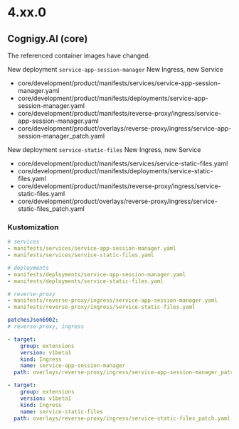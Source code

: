 # 4.xx.0
## Cognigy.AI (core)
The referenced container images have changed.

New deployment `service-app-session-manager`  New Ingress, new Service
- core/development/product/manifests/services/service-app-session-manager.yaml
- core/development/product/manifests/deployments/service-app-session-manager.yaml
- core/development/product/manifests/reverse-proxy/ingress/service-app-session-manager.yaml
- core/development/product/overlays/reverse-proxy/ingress/service-app-session-manager_patch.yaml

New deployment `service-static-files`  New Ingress, new Service
- core/development/product/manifests/services/service-static-files.yaml
- core/development/product/manifests/deployments/service-static-files.yaml
- core/development/product/manifests/reverse-proxy/ingress/service-static-files.yaml
- core/development/product/overlays/reverse-proxy/ingress/service-static-files_patch.yaml

### Kustomization
```yaml
# services
- manifests/services/service-app-session-manager.yaml
- manifests/services/service-static-files.yaml

# deployments
- manifests/deployments/service-app-session-manager.yaml
- manifests/deployments/service-static-files.yaml

# reverse-proxy
- manifests/reverse-proxy/ingress/service-app-session-manager.yaml
- manifests/reverse-proxy/ingress/service-static-files.yaml

patchesJson6902:
# reverse-proxy, ingress

- target:
    group: extensions
    version: v1beta1
    kind: Ingress
    name: service-app-session-manager
  path: overlays/reverse-proxy/ingress/service-app-session-manager_patch.yaml

- target:
    group: extensions
    version: v1beta1
    kind: Ingress
    name: service-static-files
  path: overlays/reverse-proxy/ingress/service-static-files_patch.yaml
```